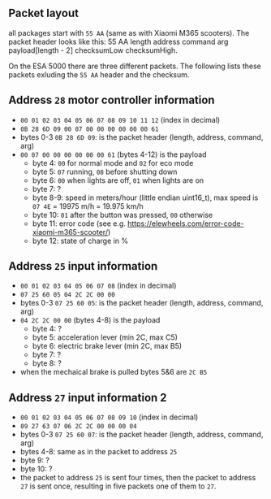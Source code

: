 ## Packet layout
all packages start with `55 AA` (same as with Xiaomi M365 scooters).
The packet header looks like this:
55 AA length address command arg payload[length - 2] checksumLow checksumHigh.

On the ESA 5000 there are three different packets. The following lists these
packets exluding the `55 AA` header and the checksum.

## Address `28` motor controller information
- `00 01 02 03 04 05 06 07 08 09 10 11 12` (index in decimal)
- `0B 28 6D 09 00 07 00 00 00 00 00 00 61`
- bytes 0-3 `0B 28 6D 09`: is the packet header (length, address, command, arg)
- `00 07 00 00 00 00 00 00 61` (bytes 4-12) is the payload
  - byte 4: `00` for normal mode and `02` for eco mode
  - byte 5: `07` running, `08` before shutting down
  - byte 6: `00` when lights are off, `01` when lights are on
  - byte 7: ?
  - byte 8-9: speed in meters/hour (little endian uint16_t), max speed is `07 4E` = 19975 m/h = 19.975 km/h
  - byte 10: `01` after the button was pressed, `00` otherwise
  - byte 11: error code (see e.g. https://elewheels.com/error-code-xiaomi-m365-scooter/)
  - byte 12: state of charge in %

## Address `25` input information
- `00 01 02 03 04 05 06 07 08` (index in decimal)
- `07 25 60 05 04 2C 2C 00 00`
- bytes 0-3 `07 25 60 05`: is the packet header (length, address, command, arg)
- `04 2C 2C 00 00` (bytes 4-8) is the payload
  - byte 4: ?
  - byte 5: acceleration lever (min 2C, max C5)
  - byte 6: electric brake lever (min 2C, max B5)
  - byte 7: ?
  - byte 8: ?
- when the mechaical brake is pulled bytes 5&6 are `2C B5`

## Address `27` input information 2
- `00 01 02 03 04 05 06 07 08 09 10` (index in decimal)
- `09 27 63 07 06 2C 2C 00 00 00 04`
- bytes 0-3 `07 25 60 07`: is the packet header (length, address, command, arg)
- bytes 4-8: same as in the packet to address `25`
- byte 9: ?
- byte 10: ?
- the packet to address `25` is sent four times, then the packet to address `27`
is sent once, resulting in five packets one of them to `27`.